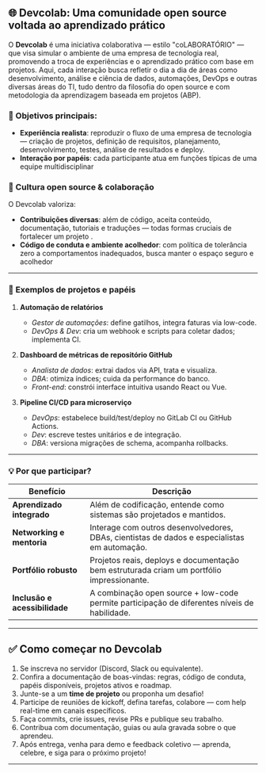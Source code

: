 ## 🌐 Devcolab: Uma comunidade open source voltada ao aprendizado prático

O **Devcolab** é uma iniciativa colaborativa — estilo "coLABORATÓRIO" — que visa simular o ambiente de uma empresa de tecnologia real, promovendo a troca de experiências e o aprendizado prático com base em projetos. Aqui, cada interação busca refletir o dia a dia de áreas como desenvolvimento, análise e ciência de dados, automações, DevOps e outras diversas áreas do TI, tudo dentro da filosofia do open source e com metodologia da aprendizagem baseada em projetos (ABP).

### 🎯 Objetivos principais:

* **Experiência realista**: reproduzir o fluxo de uma empresa de tecnologia — criação de projetos, definição de requisitos, planejamento, desenvolvimento, testes, análise de resultados e deploy.
* **Interação por papéis**: cada participante atua em funções típicas de uma equipe multidisciplinar

### 🌱 Cultura open source & colaboração

 O Devcolab valoriza:

* **Contribuições diversas**: além de código, aceita conteúdo, documentação, tutoriais e traduções — todas formas cruciais de fortalecer um projeto .
* **Código de conduta e ambiente acolhedor**: com política de tolerância zero a comportamentos inadequados, busca manter o espaço seguro e acolhedor 

---

### 🧩 Exemplos de projetos e papéis

1. **Automação de relatórios**

   * *Gestor de automações*: define gatilhos, integra faturas via low-code.
   * *DevOps & Dev*: cria um webhook e scripts para coletar dados; implementa CI.
2. **Dashboard de métricas de repositório GitHub**

   * *Analista de dados*: extrai dados via API, trata e visualiza.
   * *DBA*: otimiza índices; cuida da performance do banco.
   * *Front-end*: constrói interface intuitiva usando React ou Vue.
3. **Pipeline CI/CD para microserviço**

   * *DevOps*: estabelece build/test/deploy no GitLab CI ou GitHub Actions.
   * *Dev*: escreve testes unitários e de integração.
   * *DBA*: versiona migrações de schema, acompanha rollbacks.

---

### 💡 Por que participar?

| Benefício                     | Descrição                                                                                    |
| ----------------------------- | -------------------------------------------------------------------------------------------- |
| **Aprendizado integrado**     | Além de codificação, entende como sistemas são projetados e mantidos.                        |
| **Networking e mentoria**     | Interage com outros desenvolvedores, DBAs, cientistas de dados e especialistas em automação. |
| **Portfólio robusto**         | Projetos reais, deploys e documentação bem estruturada criam um portfólio impressionante.    |
| **Inclusão e acessibilidade** | A combinação open source + low-code permite participação de diferentes níveis de habilidade. |

---

## ✅ Como começar no Devcolab

1. Se inscreva no servidor (Discord, Slack ou equivalente).
2. Confira a documentação de boas-vindas: regras, código de conduta, papéis disponíveis, projetos ativos e roadmap.
3. Junte-se a um **time de projeto** ou proponha um desafio!
4. Participe de reuniões de kickoff, defina tarefas, colabore — com help real-time em canais específicos.
5. Faça commits, crie issues, revise PRs e publique seu trabalho.
6. Contribua com documentação, guias ou aula gravada sobre o que aprendeu.
7. Após entrega, venha para demo e feedback coletivo — aprenda, celebre, e siga para o próximo projeto!

---
